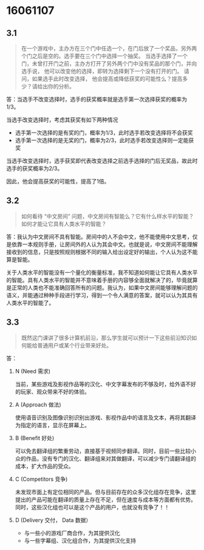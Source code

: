 # 16061107

## 3.1 

> 在一个游戏中，主办方在三个门中任选一个，在门后放了一个奖品，另外两个门之后是空的。选手要在三个门中选择一个抽奖。 当选手选择了一个门，未曾打开门之前，主办方打开了另外两个门中没有奖品的那个门，并向选手说， 他可以改变他的选择，即转为选择剩下一个没有打开的门。 请问，如果选手此时改变选择， 他会提高或降低获奖的可能性么？提高多少？请给出你的分析。 

答：当选手不改变选择时，选手的获奖概率就是选手第一次选择获奖的概率为1/3。

当选手改变选择时，考虑其获奖有如下两种情况

- 选手第一次选择的是有奖的门，概率为1/3，此时选手若改变选择将不会获奖
- 选手第一次选择的是无奖的门，概率为2/3，此时选手若改变选择则一定能获奖

当选手改变选择时，选手获奖即代表改变选择之前选手选择的门后无奖品，故此时选手的获奖概率为2/3。

因此，他会提高获奖的可能性，提高了1倍。

## 3.2 

> 如何看待 “中文房间” 问题，中文房间有智能么？它有什么样水平的智能？如何才能让它具有人类水平的智能？ 

答：我认为中文房间不具有智能。房间中的人不会中文，他不能使用中文思考，仅是依靠一本规则手册，让房间外的人认为其会中文。也就是说，中文房间不能理解接收到的信息，只是按照规则根据不同的输入给出设定好的输出，个人认为这不能算是智能。

关于人类水平的智能没有一个量化的衡量标准，我不知道如何能让它具有人类水平的智能。具有人类水平的智能并不意味着手册的内容够全面就解决了的，毕竟就算是正常的人类也不能准确回答所有的问题。我认为，如果中文房间能够理解问题的语义，并能通过种种手段进行学习，得到一个令人满意的答案，就可以认为其具有人类水平的智能了。

## 3.3 

> 既然这门课讲了很多计算机前沿，那么学生就可以预计一下这些前沿知识如何能给普通用户或某个行业带来好处。

答：

1. N (Need 需求)

   当前，某些游戏及影视作品等的汉化、中文字幕发布的不够及时，给外语不好的玩家、观众带来不好的体验。

2. A (Approach 做法)

   使用语音识别及图像识别识别出游戏、影视作品中的语言及文本，再将其翻译为指定的语言，显示在屏幕上。

3. B (Benefit  好处)

   可以免去翻译组的繁重劳动，直接基于视频同步翻译。同时，目前一些比较小众的作品，没有专门的汉化、翻译组来对其做翻译，可以减少专门请翻译组的成本，扩大作品的受众。

4. C (Competitors 竞争)

   未发现市面上有定位相同的产品。但与目前存在的众多汉化组存在竞争，这里提出的产品可能在翻译的质量上存在不足，但在速度与成本等方面都有优势。同时，这些汉化组也可以是这个产品的用户，也就没有竞争了！！

5. D (Delivery 交付，  Data 数据）

   - 与一些小的游戏厂商合作，为其提供汉化
   - 与一些字幕组、汉化组合作，为其提供汉化支持

